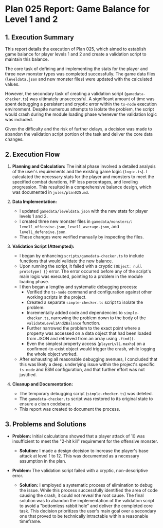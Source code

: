 # Plan 025 Report: Game Balance for Level 1 and 2

## 1. Execution Summary

This report details the execution of Plan 025, which aimed to establish game balance for player levels 1 and 2 and create a validation script to maintain this balance.

The core task of defining and implementing the stats for the player and three new monster types was completed successfully. The game data files (`leveldata.json` and new monster files) were updated with the calculated values.

However, the secondary task of creating a validation script (`gamedata-checker.ts`) was ultimately unsuccessful. A significant amount of time was spent debugging a persistent and cryptic error within the `ts-node` execution environment. Despite numerous attempts to isolate the problem, the script would crash during the module loading phase whenever the validation logic was included.

Given the difficulty and the risk of further delays, a decision was made to abandon the validation script portion of the task and deliver the core data changes.

## 2. Execution Flow

1.  **Planning and Calculation:** The initial phase involved a detailed analysis of the user's requirements and the existing game logic (`logic.ts`). I calculated the necessary stats for the player and monsters to meet the specified combat durations, HP loss percentages, and leveling progression. This resulted in a comprehensive balance design, which was documented in `jules/plan025.md`.

2.  **Data Implementation:**
    *   I updated `gamedata/leveldata.json` with the new stats for player levels 1 and 2.
    *   I created three new monster files in `gamedata/monsters/`: `level1_offensive.json`, `level1_average.json`, and `level1_defensive.json`.
    *   These changes were verified manually by inspecting the files.

3.  **Validation Script (Attempted):**
    *   I began by enhancing `scripts/gamedata-checker.ts` to include functions that would validate the new balance.
    *   Upon running the script, it failed with a cryptic `[Object: null prototype] {}` error. The error occurred before any of the script's main logic was executed, pointing to a problem in the module loading phase.
    *   I then began a lengthy and systematic debugging process:
        *   Verified the `ts-node` command and configuration against other working scripts in the project.
        *   Created a separate `simple-checker.ts` script to isolate the problem.
        *   Incrementally added code and dependencies to `simple-checker.ts`, narrowing the problem down to the body of the `validateLevel1And2Balance` function.
        *   Further narrowed the problem to the exact point where a property was accessed on a data object that had been loaded from JSON and retrieved from an array using `.find()`.
        *   Even the simplest property access (`playerLvl1.maxhp`) on a confirmed-to-exist object would trigger the crash, while logging the whole object worked.
    *   After exhausting all reasonable debugging avenues, I concluded that this was likely a deep, underlying issue within the project's specific `ts-node` and ESM configuration, and that further effort was not justified.

4.  **Cleanup and Documentation:**
    *   The temporary debugging script (`simple-checker.ts`) was deleted.
    *   The `gamedata-checker.ts` script was restored to its original state to ensure a clean codebase.
    *   This report was created to document the process.

## 3. Problems and Solutions

*   **Problem:** Initial calculations showed that a player attack of 10 was insufficient to meet the "2-hit kill" requirement for the offensive monster.
    *   **Solution:** I made a design decision to increase the player's base attack at level 1 to 12. This was documented as a necessary assumption in the plan.

*   **Problem:** The validation script failed with a cryptic, non-descriptive error.
    *   **Solution:** I employed a systematic process of elimination to debug the issue. While this process successfully identified the area of code causing the crash, it could not reveal the root cause. The final solution was to abandon the implementation of the validation script to avoid a "bottomless rabbit hole" and deliver the completed core task. This decision prioritizes the user's main goal over a secondary one that proved to be technically intractable within a reasonable timeframe.
